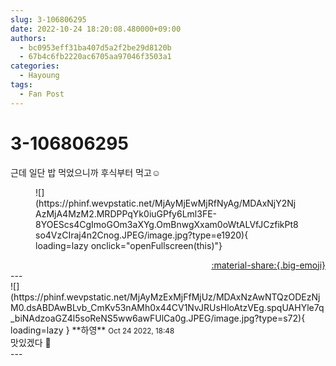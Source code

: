 ```yaml
---
slug: 3-106806295
date: 2022-10-24 18:20:08.480000+09:00
authors:
  - bc0953eff31ba407d5a2f2be29d8120b
  - 67b4c6fb2220ac6705aa97046f3503a1
categories:
  - Hayoung
tags:
  - Fan Post
---
```


# 3-106806295

<div class="post-container" markdown="1">
<div class="content-container md-sidebar__scrollwrap" markdown="1">

근데 일단 밥 먹었으니까 후식부터 먹고☺️
<figure markdown="1">
![](https://phinf.wevpstatic.net/MjAyMjEwMjRfNyAg/MDAxNjY2NjAzMjA4MzM2.MRDPPqYk0iuGPfy6Lml3FE-8YOEScs4CgImoGOm3aXYg.OmBnwgXxam0oWtALVfJCzfikPt8so4VzCIraj4n2Cnog.JPEG/image.jpg?type=e1920){ loading=lazy onclick="openFullscreen(this)"}
</figure>


</div>
</div>

<div style="text-align: right;" markdown="1">
<a href="https://weverse.io/fromis9/fanpost/3-106806295" style="text-align: right;">:material-share:{.big-emoji}</a>
</div>
---

<div class="comments-container md-sidebar__scrollwrap" markdown="1">
<div class="comment" markdown="1">
<div class='id-container' markdown="1">
![](https://phinf.wevpstatic.net/MjAyMzExMjFfMjUz/MDAxNzAwNTQzODEzNjM0.dsABDAwBLvb_CmKv53nAMh0x44CV1NvJRUsHloAtzVEg.spqUAHYle7q_biNAdzoaGZ4l5soReNS5ww6awFUlCa0g.JPEG/image.jpg?type=s72){ loading=lazy }
**<span class="artist">하영</span>** <small>Oct 24 2022, 18:48</small><br>
</div>
<div class='comment-body' markdown="1">
맛있겠다 🤤
</div>
</div>
</div>
---
